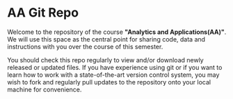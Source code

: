 # AA Git Repo

Welcome to the repository of the course **"Analytics and Applications(AA)"**. We will use this space as the central point for sharing code, data and instructions with you over the course of this semester.

You should check this repo regularly to view and/or download newly released or updated files. If you have experience using git or if you want to learn how to work with a state-of-the-art version control system, you may wish to fork and regularly pull updates to the repository onto your local machine for convenience.

